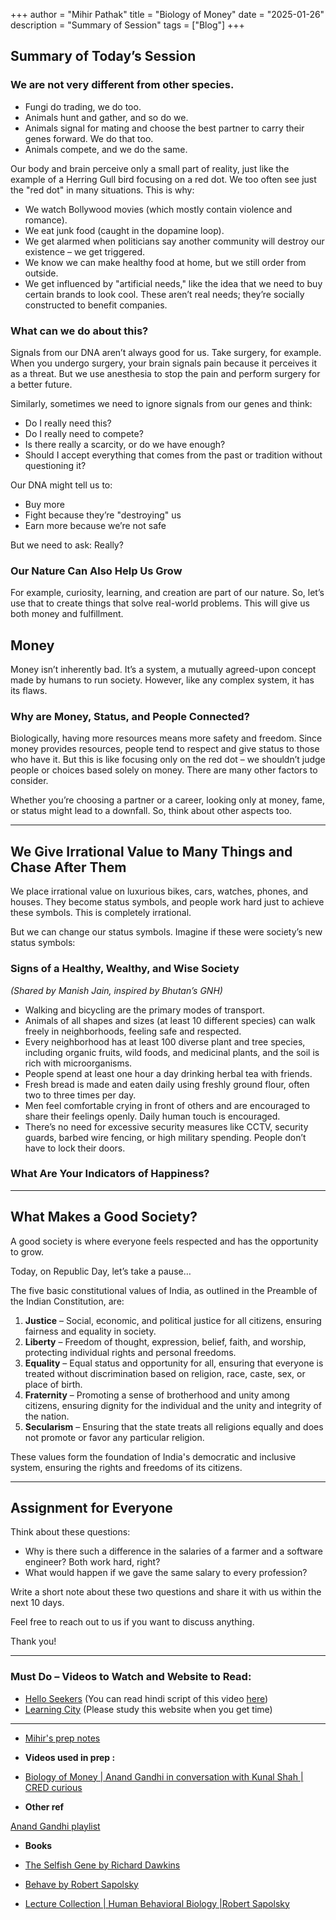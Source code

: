 +++
author = "Mihir Pathak"
title = "Biology of Money"
date = "2025-01-26"
description = "Summary of Session"
tags = ["Blog"]
+++

## Summary of Today’s Session

### We are not very different from other species.

- Fungi do trading, we do too.
- Animals hunt and gather, and so do we.
- Animals signal for mating and choose the best partner to carry their genes forward. We do that too.
- Animals compete, and we do the same.
  
Our body and brain perceive only a small part of reality, just like the example of a Herring Gull bird focusing on a red dot. We too often see just the "red dot" in many situations. This is why:

- We watch Bollywood movies (which mostly contain violence and romance).
- We eat junk food (caught in the dopamine loop).
- We get alarmed when politicians say another community will destroy our existence – we get triggered.
- We know we can make healthy food at home, but we still order from outside.
- We get influenced by "artificial needs," like the idea that we need to buy certain brands to look cool. These aren’t real needs; they’re socially constructed to benefit companies.

### What can we do about this?

Signals from our DNA aren’t always good for us. Take surgery, for example. When you undergo surgery, your brain signals pain because it perceives it as a threat. But we use anesthesia to stop the pain and perform surgery for a better future.

Similarly, sometimes we need to ignore signals from our genes and think:

- Do I really need this?
- Do I really need to compete?
- Is there really a scarcity, or do we have enough?
- Should I accept everything that comes from the past or tradition without questioning it?

Our DNA might tell us to:

- Buy more
- Fight because they’re "destroying" us
- Earn more because we’re not safe

But we need to ask: Really?

### Our Nature Can Also Help Us Grow

For example, curiosity, learning, and creation are part of our nature. So, let’s use that to create things that solve real-world problems. This will give us both money and fulfillment.

## Money

Money isn’t inherently bad. It’s a system, a mutually agreed-upon concept made by humans to run society. However, like any complex system, it has its flaws.

### Why are Money, Status, and People Connected?

Biologically, having more resources means more safety and freedom. Since money provides resources, people tend to respect and give status to those who have it. But this is like focusing only on the red dot – we shouldn’t judge people or choices based solely on money. There are many other factors to consider.

Whether you’re choosing a partner or a career, looking only at money, fame, or status might lead to a downfall. So, think about other aspects too.

---

## We Give Irrational Value to Many Things and Chase After Them

We place irrational value on luxurious bikes, cars, watches, phones, and houses. They become status symbols, and people work hard just to achieve these symbols. This is completely irrational.

But we can change our status symbols. Imagine if these were society’s new status symbols:

### Signs of a Healthy, Wealthy, and Wise Society

*(Shared by Manish Jain, inspired by Bhutan’s GNH)*

- Walking and bicycling are the primary modes of transport.
- Animals of all shapes and sizes (at least 10 different species) can walk freely in neighborhoods, feeling safe and respected.
- Every neighborhood has at least 100 diverse plant and tree species, including organic fruits, wild foods, and medicinal plants, and the soil is rich with microorganisms.
- People spend at least one hour a day drinking herbal tea with friends.
- Fresh bread is made and eaten daily using freshly ground flour, often two to three times per day.
- Men feel comfortable crying in front of others and are encouraged to share their feelings openly. Daily human touch is encouraged.
- There’s no need for excessive security measures like CCTV, security guards, barbed wire fencing, or high military spending. People don’t have to lock their doors.

### What Are Your Indicators of Happiness?

---

## What Makes a Good Society?

A good society is where everyone feels respected and has the opportunity to grow.

Today, on Republic Day, let’s take a pause…

The five basic constitutional values of India, as outlined in the Preamble of the Indian Constitution, are:

1. **Justice** – Social, economic, and political justice for all citizens, ensuring fairness and equality in society.
2. **Liberty** – Freedom of thought, expression, belief, faith, and worship, protecting individual rights and personal freedoms.
3. **Equality** – Equal status and opportunity for all, ensuring that everyone is treated without discrimination based on religion, race, caste, sex, or place of birth.
4. **Fraternity** – Promoting a sense of brotherhood and unity among citizens, ensuring dignity for the individual and the unity and integrity of the nation.
5. **Secularism** – Ensuring that the state treats all religions equally and does not promote or favor any particular religion.

These values form the foundation of India's democratic and inclusive system, ensuring the rights and freedoms of its citizens.

---

## Assignment for Everyone

Think about these questions:

- Why is there such a difference in the salaries of a farmer and a software engineer? Both work hard, right?
- What would happen if we gave the same salary to every profession?

Write a short note about these two questions and share it with us within the next 10 days.

Feel free to reach out to us if you want to discuss anything.

Thank you!

---

### Must Do – Videos to Watch and Website to Read:

- [Hello Seekers](https://www.youtube.com/watch?v=Kt7pyrrH1No&list=PLf5poopYVc5Ty7AJQcL4xsJPCav-UK_7w&index=10) (You can read hindi script of this video [here](https://docs.google.com/document/d/1fekppDj-IxEqeiGE0GYLeOG0TqVpk404Ev3wRaJNDko/edit?usp=sharing))
- [Learning City](https://www.udaipurlearningcity.org/) (Please study this website when you get time)

-------

- [Mihir's prep notes](https://drive.google.com/file/d/1LsV-f3-vmGZzheQbx1iNEsYu3I20JgeI/view?usp=sharing)

- **Videos used in prep :**

- [Biology of Money | Anand Gandhi in conversation with Kunal Shah | CRED curious](https://www.youtube.com/watch?v=gf09vjWp3E4&list=PLf5poopYVc5Ty7AJQcL4xsJPCav-UK_7w&index=4) 

- **Other ref**

[Anand Gandhi playlist](https://youtube.com/playlist?list=PLf5poopYVc5Ty7AJQcL4xsJPCav-UK_7w&si=vhrDNl-hmdl4-l7P)

- **Books** 

- [The Selfish Gene by Richard Dawkins](https://en.wikipedia.org/wiki/The_Selfish_Gene)
- [Behave by Robert Sapolsky](https://en.wikipedia.org/wiki/Behave_(book))
- [Lecture Collection | Human Behavioral Biology |Robert Sapolsky](https://www.youtube.com/playlist?list=PL848F2368C90DDC3D)

